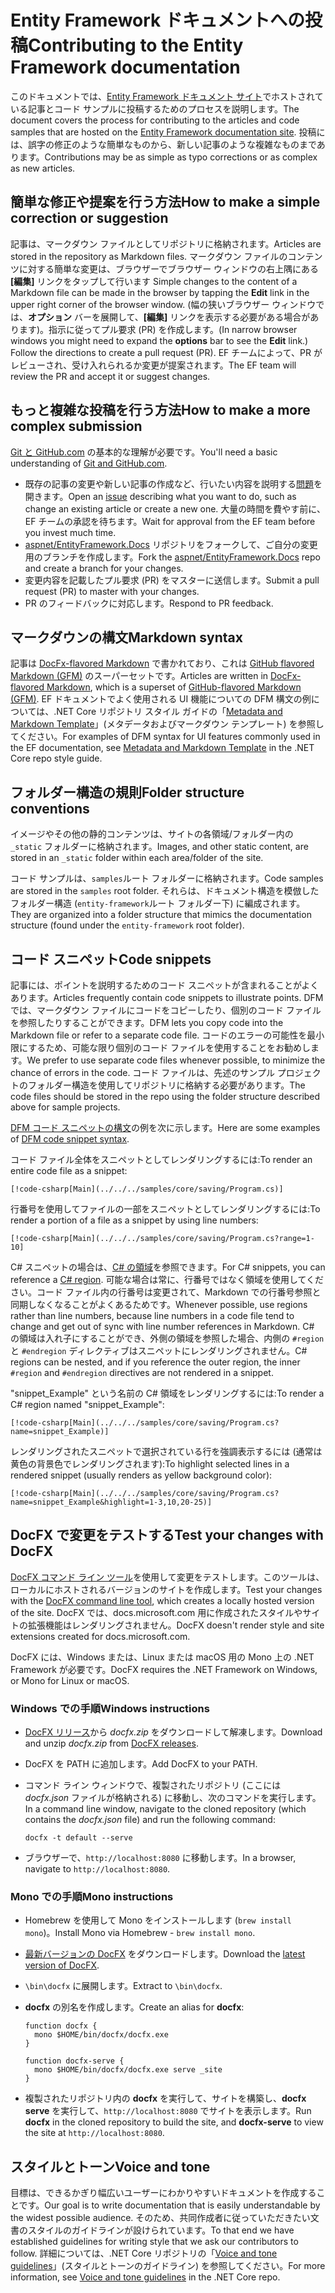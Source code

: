 # <a name="contributing-to-the-entity-framework-documentation"></a><span data-ttu-id="ac734-101">Entity Framework ドキュメントへの投稿</span><span class="sxs-lookup"><span data-stu-id="ac734-101">Contributing to the Entity Framework documentation</span></span>

<span data-ttu-id="ac734-102">このドキュメントでは、[Entity Framework ドキュメント サイト](https://docs.microsoft.com/ef)でホストされている記事とコード サンプルに投稿するためのプロセスを説明します。</span><span class="sxs-lookup"><span data-stu-id="ac734-102">The document covers the process for contributing to the articles and code samples that are hosted on the [Entity Framework documentation site](https://docs.microsoft.com/ef).</span></span> <span data-ttu-id="ac734-103">投稿には、誤字の修正のような簡単なものから、新しい記事のような複雑なものまであります。</span><span class="sxs-lookup"><span data-stu-id="ac734-103">Contributions may be as simple as typo corrections or as complex as new articles.</span></span>

## <a name="how-to-make-a-simple-correction-or-suggestion"></a><span data-ttu-id="ac734-104">簡単な修正や提案を行う方法</span><span class="sxs-lookup"><span data-stu-id="ac734-104">How to make a simple correction or suggestion</span></span>

<span data-ttu-id="ac734-105">記事は、マークダウン ファイルとしてリポジトリに格納されます。</span><span class="sxs-lookup"><span data-stu-id="ac734-105">Articles are stored in the repository as Markdown files.</span></span> <span data-ttu-id="ac734-106">マークダウン ファイルのコンテンツに対する簡単な変更は、ブラウザーでブラウザー ウィンドウの右上隅にある **[編集]** リンクをタップして行います </span><span class="sxs-lookup"><span data-stu-id="ac734-106">Simple changes to the content of a Markdown file can be made in the browser by tapping the **Edit** link in the upper right corner of the browser window.</span></span> <span data-ttu-id="ac734-107">(幅の狭いブラウザー ウィンドウでは、**オプション** バーを展開して、**[編集]** リンクを表示する必要がある場合があります)。指示に従ってプル要求 (PR) を作成します。</span><span class="sxs-lookup"><span data-stu-id="ac734-107">(In narrow browser windows you might need to expand the **options** bar to see the **Edit** link.) Follow the directions to create a pull request (PR).</span></span> <span data-ttu-id="ac734-108">EF チームによって、PR がレビューされ、受け入れられるか変更が提案されます。</span><span class="sxs-lookup"><span data-stu-id="ac734-108">The EF team will review the PR and accept it or suggest changes.</span></span>

## <a name="how-to-make-a-more-complex-submission"></a><span data-ttu-id="ac734-109">もっと複雑な投稿を行う方法</span><span class="sxs-lookup"><span data-stu-id="ac734-109">How to make a more complex submission</span></span>

<span data-ttu-id="ac734-110">[Git と GitHub.com](https://guides.github.com/activities/hello-world/) の基本的な理解が必要です。</span><span class="sxs-lookup"><span data-stu-id="ac734-110">You'll need a basic understanding of [Git and GitHub.com](https://guides.github.com/activities/hello-world/).</span></span>

* <span data-ttu-id="ac734-111">既存の記事の変更や新しい記事の作成など、行いたい内容を説明する[問題](https://github.com/aspnet/EntityFramework.Docs/issues/new)を開きます。</span><span class="sxs-lookup"><span data-stu-id="ac734-111">Open an [issue](https://github.com/aspnet/EntityFramework.Docs/issues/new) describing what you want to do, such as change an existing article or create a new one.</span></span> <span data-ttu-id="ac734-112">大量の時間を費やす前に、EF チームの承認を待ちます。</span><span class="sxs-lookup"><span data-stu-id="ac734-112">Wait for approval from the EF team before you invest much time.</span></span>
* <span data-ttu-id="ac734-113">[aspnet/EntityFramework.Docs](https://github.com/aspnet/EntityFramework.Docs/) リポジトリをフォークして、ご自分の変更用のブランチを作成します。</span><span class="sxs-lookup"><span data-stu-id="ac734-113">Fork the [aspnet/EntityFramework.Docs](https://github.com/aspnet/EntityFramework.Docs/) repo and create a branch for your changes.</span></span>
* <span data-ttu-id="ac734-114">変更内容を記載したプル要求 (PR) をマスターに送信します。</span><span class="sxs-lookup"><span data-stu-id="ac734-114">Submit a pull request (PR) to master with your changes.</span></span>
* <span data-ttu-id="ac734-115">PR のフィードバックに対応します。</span><span class="sxs-lookup"><span data-stu-id="ac734-115">Respond to PR feedback.</span></span>

## <a name="markdown-syntax"></a><span data-ttu-id="ac734-116">マークダウンの構文</span><span class="sxs-lookup"><span data-stu-id="ac734-116">Markdown syntax</span></span>

<span data-ttu-id="ac734-117">記事は [DocFx-flavored Markdown](http://dotnet.github.io/docfx/spec/docfx_flavored_markdown.html) で書かれており、これは [GitHub flavored Markdown (GFM)](https://guides.github.com/features/mastering-markdown/) のスーパーセットです。</span><span class="sxs-lookup"><span data-stu-id="ac734-117">Articles are written in [DocFx-flavored Markdown](http://dotnet.github.io/docfx/spec/docfx_flavored_markdown.html), which is a superset of [GitHub-flavored Markdown (GFM)](https://guides.github.com/features/mastering-markdown/).</span></span> <span data-ttu-id="ac734-118">EF ドキュメントでよく使用される UI 機能についての DFM 構文の例については、.NET Core リポジトリ スタイル ガイドの「[Metadata and Markdown Template](https://github.com/dotnet/docs/blob/master/styleguide/template.md)」(メタデータおよびマークダウン テンプレート) を参照してください。</span><span class="sxs-lookup"><span data-stu-id="ac734-118">For examples of DFM syntax for UI features commonly used in the EF documentation, see [Metadata and Markdown Template](https://github.com/dotnet/docs/blob/master/styleguide/template.md) in the .NET Core repo style guide.</span></span> 

## <a name="folder-structure-conventions"></a><span data-ttu-id="ac734-119">フォルダー構造の規則</span><span class="sxs-lookup"><span data-stu-id="ac734-119">Folder structure conventions</span></span>

<span data-ttu-id="ac734-120">イメージやその他の静的コンテンツは、サイトの各領域/フォルダー内の `_static` フォルダーに格納されます。</span><span class="sxs-lookup"><span data-stu-id="ac734-120">Images, and other static content, are stored in an `_static` folder within each area/folder of the site.</span></span>

<span data-ttu-id="ac734-121">コード サンプルは、`samples`ルート フォルダーに格納されます。</span><span class="sxs-lookup"><span data-stu-id="ac734-121">Code samples are stored in the `samples` root folder.</span></span> <span data-ttu-id="ac734-122">それらは、ドキュメント構造を模倣したフォルダー構造 (`entity-framework`ルート フォルダー下) に編成されます。</span><span class="sxs-lookup"><span data-stu-id="ac734-122">They are organized into a folder structure that mimics the documentation structure (found under the `entity-framework` root folder).</span></span>

## <a name="code-snippets"></a><span data-ttu-id="ac734-123">コード スニペット</span><span class="sxs-lookup"><span data-stu-id="ac734-123">Code snippets</span></span>

<span data-ttu-id="ac734-124">記事には、ポイントを説明するためのコード スニペットが含まれることがよくあります。</span><span class="sxs-lookup"><span data-stu-id="ac734-124">Articles frequently contain code snippets to illustrate points.</span></span> <span data-ttu-id="ac734-125">DFM では、マークダウン ファイルにコードをコピーしたり、個別のコード ファイルを参照したりすることができます。</span><span class="sxs-lookup"><span data-stu-id="ac734-125">DFM lets you copy code into the Markdown file or refer to a separate code file.</span></span> <span data-ttu-id="ac734-126">コードのエラーの可能性を最小限にするため、可能な限り個別のコード ファイルを使用することをお勧めします。</span><span class="sxs-lookup"><span data-stu-id="ac734-126">We prefer to use separate code files whenever possible, to minimize the chance of errors in the code.</span></span> <span data-ttu-id="ac734-127">コード ファイルは、先述のサンプル プロジェクトのフォルダー構造を使用してリポジトリに格納する必要があります。</span><span class="sxs-lookup"><span data-stu-id="ac734-127">The code files should be stored in the repo using the folder structure described above for sample projects.</span></span>

<span data-ttu-id="ac734-128">[DFM コード スニペットの構文](http://dotnet.github.io/docfx/spec/docfx_flavored_markdown.html#code-snippet)の例を次に示します。</span><span class="sxs-lookup"><span data-stu-id="ac734-128">Here are some examples of [DFM code snippet syntax](http://dotnet.github.io/docfx/spec/docfx_flavored_markdown.html#code-snippet).</span></span>

<span data-ttu-id="ac734-129">コード ファイル全体をスニペットとしてレンダリングするには:</span><span class="sxs-lookup"><span data-stu-id="ac734-129">To render an entire code file as a snippet:</span></span>

``` none
[!code-csharp[Main](../../../samples/core/saving/Program.cs)]
```

<span data-ttu-id="ac734-130">行番号を使用してファイルの一部をスニペットとしてレンダリングするには:</span><span class="sxs-lookup"><span data-stu-id="ac734-130">To render a portion of a file as a snippet by using line numbers:</span></span>

``` none
[!code-csharp[Main](../../../samples/core/saving/Program.cs?range=1-10]
```

<span data-ttu-id="ac734-131">C# スニペットの場合は、[C# の領域](https://msdn.microsoft.com/library/9a1ybwek.aspx)を参照できます。</span><span class="sxs-lookup"><span data-stu-id="ac734-131">For C# snippets, you can reference a [C# region](https://msdn.microsoft.com/library/9a1ybwek.aspx).</span></span> <span data-ttu-id="ac734-132">可能な場合は常に、行番号ではなく領域を使用してください。コード ファイル内の行番号は変更されて、Markdown での行番号参照と同期しなくなることがよくあるためです。</span><span class="sxs-lookup"><span data-stu-id="ac734-132">Whenever possible, use regions rather than line numbers, because line numbers in a code file tend to change and get out of sync with line number references in Markdown.</span></span> <span data-ttu-id="ac734-133">C# の領域は入れ子にすることができ、外側の領域を参照した場合、内側の `#region` と `#endregion` ディレクティブはスニペットにレンダリングされません。</span><span class="sxs-lookup"><span data-stu-id="ac734-133">C# regions can be nested, and if you reference the outer region, the inner `#region` and `#endregion` directives are not rendered in a snippet.</span></span>

<span data-ttu-id="ac734-134">"snippet_Example" という名前の C# 領域をレンダリングするには:</span><span class="sxs-lookup"><span data-stu-id="ac734-134">To render a C# region named "snippet_Example":</span></span>

``` none
[!code-csharp[Main](../../../samples/core/saving/Program.cs?name=snippet_Example)]
```

<span data-ttu-id="ac734-135">レンダリングされたスニペットで選択されている行を強調表示するには (通常は黄色の背景色でレンダリングされます):</span><span class="sxs-lookup"><span data-stu-id="ac734-135">To highlight selected lines in a rendered snippet (usually renders as yellow background color):</span></span>

``` none
[!code-csharp[Main](../../../samples/core/saving/Program.cs?name=snippet_Example&highlight=1-3,10,20-25)]
```

## <a name="test-your-changes-with-docfx"></a><span data-ttu-id="ac734-136">DocFX で変更をテストする</span><span class="sxs-lookup"><span data-stu-id="ac734-136">Test your changes with DocFX</span></span>

<span data-ttu-id="ac734-137">[DocFX コマンド ライン ツール](https://dotnet.github.io/docfx/tutorial/docfx_getting_started.html#2-use-docfx-as-a-command-line-tool)を使用して変更をテストします。このツールは、ローカルにホストされるバージョンのサイトを作成します。</span><span class="sxs-lookup"><span data-stu-id="ac734-137">Test your changes with the [DocFX command line tool](https://dotnet.github.io/docfx/tutorial/docfx_getting_started.html#2-use-docfx-as-a-command-line-tool), which creates a locally hosted version of the site.</span></span> <span data-ttu-id="ac734-138">DocFX では、docs.microsoft.com 用に作成されたスタイルやサイトの拡張機能はレンダリングされません。</span><span class="sxs-lookup"><span data-stu-id="ac734-138">DocFX doesn't render style and site extensions created for docs.microsoft.com.</span></span>

<span data-ttu-id="ac734-139">DocFX には、Windows または、Linux または macOS 用の Mono 上の .NET Framework が必要です。</span><span class="sxs-lookup"><span data-stu-id="ac734-139">DocFX requires the .NET Framework on Windows, or Mono for Linux or macOS.</span></span>

### <a name="windows-instructions"></a><span data-ttu-id="ac734-140">Windows での手順</span><span class="sxs-lookup"><span data-stu-id="ac734-140">Windows instructions</span></span>

* <span data-ttu-id="ac734-141">[DocFX リリース](https://github.com/dotnet/docfx/releases)から *docfx.zip* をダウンロードして解凍します。</span><span class="sxs-lookup"><span data-stu-id="ac734-141">Download and unzip *docfx.zip* from [DocFX releases](https://github.com/dotnet/docfx/releases).</span></span>
* <span data-ttu-id="ac734-142">DocFX を PATH に追加します。</span><span class="sxs-lookup"><span data-stu-id="ac734-142">Add DocFX to your PATH.</span></span>
* <span data-ttu-id="ac734-143">コマンド ライン ウィンドウで、複製されたリポジトリ (ここには *docfx.json* ファイルが格納される) に移動し、次のコマンドを実行します。</span><span class="sxs-lookup"><span data-stu-id="ac734-143">In a command line window, navigate to the cloned repository (which contains the *docfx.json* file) and run the following command:</span></span>

   ``` console
   docfx -t default --serve
   ```

* <span data-ttu-id="ac734-144">ブラウザーで、`http://localhost:8080` に移動します。</span><span class="sxs-lookup"><span data-stu-id="ac734-144">In a browser, navigate to `http://localhost:8080`.</span></span>

### <a name="mono-instructions"></a><span data-ttu-id="ac734-145">Mono での手順</span><span class="sxs-lookup"><span data-stu-id="ac734-145">Mono instructions</span></span>

* <span data-ttu-id="ac734-146">Homebrew を使用して Mono をインストールします (`brew install mono`)。</span><span class="sxs-lookup"><span data-stu-id="ac734-146">Install Mono via Homebrew - `brew install mono`.</span></span>
* <span data-ttu-id="ac734-147">[最新バージョンの DocFX](https://github.com/dotnet/docfx/releases/tag/v2.7.2) をダウンロードします。</span><span class="sxs-lookup"><span data-stu-id="ac734-147">Download the [latest version of DocFX](https://github.com/dotnet/docfx/releases/tag/v2.7.2).</span></span>
* <span data-ttu-id="ac734-148">`\bin\docfx` に展開します。</span><span class="sxs-lookup"><span data-stu-id="ac734-148">Extract to `\bin\docfx`.</span></span>
* <span data-ttu-id="ac734-149">**docfx** の別名を作成します。</span><span class="sxs-lookup"><span data-stu-id="ac734-149">Create an alias for **docfx**:</span></span>

  ``` console
  function docfx {
    mono $HOME/bin/docfx/docfx.exe
  }

  function docfx-serve {
    mono $HOME/bin/docfx/docfx.exe serve _site
  }
  ```

* <span data-ttu-id="ac734-150">複製されたリポジトリ内の **docfx** を実行して、サイトを構築し、**docfx serve** を実行して、`http://localhost:8080` でサイトを表示します。</span><span class="sxs-lookup"><span data-stu-id="ac734-150">Run **docfx** in the cloned repository to build the site, and **docfx-serve** to view the site at `http://localhost:8080`.</span></span>

## <a name="voice-and-tone"></a><span data-ttu-id="ac734-151">スタイルとトーン</span><span class="sxs-lookup"><span data-stu-id="ac734-151">Voice and tone</span></span>

<span data-ttu-id="ac734-152">目標は、できるかぎり幅広いユーザーにわかりやすいドキュメントを作成することです。</span><span class="sxs-lookup"><span data-stu-id="ac734-152">Our goal is to write documentation that is easily understandable by the widest possible audience.</span></span> <span data-ttu-id="ac734-153">そのため、共同作成者に従っていただきたい文書のスタイルのガイドラインが設けられています。</span><span class="sxs-lookup"><span data-stu-id="ac734-153">To that end we have established guidelines for writing style that we ask our contributors to follow.</span></span> <span data-ttu-id="ac734-154">詳細については、.NET Core リポジトリの「[Voice and tone guidelines](https://github.com/dotnet/docs/blob/master/styleguide/voice-tone.md)」(スタイルとトーンのガイドライン) を参照してください。</span><span class="sxs-lookup"><span data-stu-id="ac734-154">For more information, see [Voice and tone guidelines](https://github.com/dotnet/docs/blob/master/styleguide/voice-tone.md) in the .NET Core repo.</span></span>
